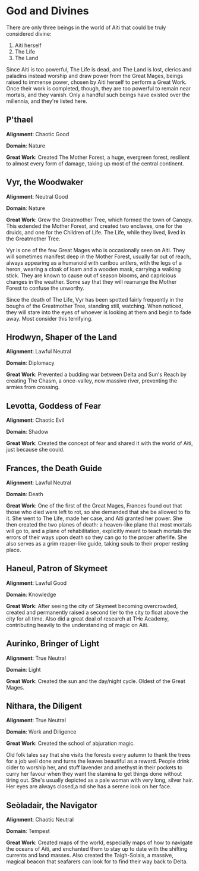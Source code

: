 # God and Divines

There are only three beings in the world of Aiti that could be truly considered divine:

1. Aiti herself
2. The Life
3. The Land

Since Aiti is too powerful, The Life is dead, and The Land is lost, clerics and paladins instead worship and draw power from the Great Mages, beings raised to immense power, chosen by Aiti herself to perform a Great Work. Once their work is completed, though, they are too powerful to remain near mortals, and they vanish. Only a handful such beings have existed over the millennia, and they're listed here.

## P'thael

**Alignment**: Chaotic Good

**Domain**: Nature

**Great Work**: Created The Mother Forest, a huge, evergreen forest, resilient to almost every form of damage, taking up most of the central continent.

## Vyr, the Woodwaker

**Alignment**: Neutral Good

**Domain**: Nature

**Great Work**: Grew the Greatmother Tree, which formed the town of Canopy. This extended the Mother Forest, and created two enclaves, one for the druids, and one for the Children of Life. The Life, while they lived, lived in the Greatmother Tree.

Vyr is one of the few Great Mages who is occasionally seen on Aiti. They will sometimes manifest deep in the Mother Forest, usually far out of reach, always appearing as a humanoid with caribou antlers, with the legs of a heron, wearing a cloak of loam and a wooden mask, carrying a walking stick. They are known to cause out of season blooms, and capricious changes in the weather. Some say that they will rearrange the Mother Forest to confuse the unworthy. 

Since the death of The Life, Vyr has been spotted fairly frequently in the boughs of the Greatmother Tree, standing still, watching. When noticed, they will stare into the eyes of whoever is looking at them and begin to fade away. Most consider this terrifying.

## Hrodwyn, Shaper of the Land

**Alignment**: Lawful Neutral

**Domain**: Diplomacy

**Great Work**: Prevented a budding war between Delta and Sun's Reach by creating The Chasm, a once-valley, now massive river, preventing the armies from crossing.

## Levotta, Goddess of Fear

**Alignment**: Chaotic Evil

**Domain**: Shadow

**Great Work**: Created the concept of fear and shared it with the world of Aiti, just because she could.

## Frances, the Death Guide

**Alignment**: Lawful Neutral

**Domain**: Death

**Great Work**: One of the first of the Great Mages, Frances found out that those who died were left to rot, so she demanded that she be allowed to fix it. She went to The Life, made her case, and Aiti granted her power. She then created the two planes of death: a heaven-like plane that most mortals will go to, and a plane of rehabilitation, explicitly meant to teach mortals the errors of their ways upon death so they can go to the proper afterlife. She also serves as a grim reaper-like guide, taking souls to their proper resting place.

## Haneul, Patron of Skymeet

**Alignment**: Lawful Good

**Domain**: Knowledge

**Great Work**: After seeing the city of Skymeet becoming overcrowded, created and permanently raised a second tier to the city to float above the city for all time. Also did a great deal of research at THe Academy, contributing heavily to the understanding of magic on Aiti.

## Aurinko, Bringer of Light

**Alignment**: True Neutral

**Domain**: Light

**Great Work**: Created the sun and the day/night cycle. Oldest of the Great Mages.

## Nithara, the Diligent

**Alignment**: True Neutral

**Domain**: Work and Diligence

**Great Work**: Created the school of abjuration magic. 

Old folk tales say that she visits the forests every autumn to thank the trees for a job well done and turns the leaves beautiful as a reward. People drink cider to worship her, and stuff lavender and amethyst in their pockets to curry her favour when they want the stamina to get things done without tiring out. She's usually depicted as a pale woman with very long, silver hair. Her eyes are always closed,a nd she has a serene look on her face. 

## Seòladair, the Navigator

**Alignment**: Chaotic Neutral

**Domain**: Tempest

**Great Work**: Created maps of the world, especially maps of how to navigate the oceans of Aiti, and enchanted them to stay up to date with the shifting currents and land masses. Also created the Taigh-Solais, a massive, magical beacon that seafarers can look for to find their way back to Delta. 